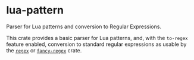 # lua-pattern

Parser for Lua patterns and conversion to Regular Expressions.

This crate provides a basic parser for Lua patterns, and, with the `to-regex`
feature enabled, conversion to standard regular expressions as usable by the
[`regex`](https://crates.io/crates/regex) or
[`fancy-regex`](https://crates.io/crates/fancy-regex) crate.
